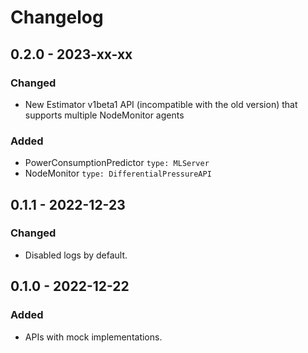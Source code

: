 # Changelog

## 0.2.0 - 2023-xx-xx

### Changed

- New Estimator v1beta1 API (incompatible with the old version) that supports multiple NodeMonitor agents

### Added

- PowerConsumptionPredictor `type: MLServer`
- NodeMonitor `type: DifferentialPressureAPI`

## 0.1.1 - 2022-12-23

### Changed

- Disabled logs by default.

## 0.1.0 - 2022-12-22

### Added

- APIs with mock implementations.
